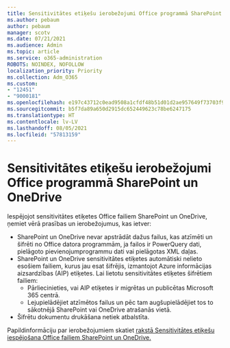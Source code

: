 ```yaml
---
title: Sensitivitātes etiķešu ierobežojumi Office programmā SharePoint un OneDrive
ms.author: pebaum
author: pebaum
manager: scotv
ms.date: 07/21/2021
ms.audience: Admin
ms.topic: article
ms.service: o365-administration
ROBOTS: NOINDEX, NOFOLLOW
localization_priority: Priority
ms.collection: Adm_O365
ms.custom:
- "12451"
- "9000181"
ms.openlocfilehash: e197c43712c0ead9508a1cfdf48b51d01d2ae957649f73703f9c33733e332bf5
ms.sourcegitcommit: b5f7da89a650d2915dc652449623c78be6247175
ms.translationtype: HT
ms.contentlocale: lv-LV
ms.lasthandoff: 08/05/2021
ms.locfileid: "57813159"
---
```

# <a name="limitations-for-sensitivity-labels-for-office-files-in-sharepoint-and-onedrive"></a>Sensitivitātes etiķešu ierobežojumi Office programmā SharePoint un OneDrive

Iespējojot sensitivitātes etiķetes Office failiem SharePoint un OneDrive, ņemiet vērā prasības un ierobežojumus, kas ietver:

- SharePoint un OneDrive nevar apstrādāt dažus failus, kas atzīmēti un šifrēti no Office datora programmām, ja failos ir PowerQuery dati, pielāgoto pievienojumprogrammu dati vai pielāgotas XML daļas.
- SharePoint un OneDrive sensitivitātes etiķetes automātiski nelieto esošiem failiem, kurus jau esat šifrējis, izmantojot Azure informācijas aizsardzības (AIP) etiķetes. Lai lietotu sensitivitātes etiķetes šifrētiem failiem: 
    - Pārliecinieties, vai AIP etiķetes ir migrētas un publicētas Microsoft 365 centrā.
    - Lejupielādējiet atzīmētos failus un pēc tam augšupielādējiet tos to sākotnējā SharePoint vai OneDrive atrašanās vietā.
- Šifrētu dokumentu drukāšana netiek atbalstīta.

Papildinformāciju par ierobežojumiem skatiet [rakstā Sensitivitātes etiķešu iespējošana Office failiem SharePoint un OneDrive.](/microsoft-365/compliance/sensitivity-labels-sharepoint-onedrive-files#limitations)
